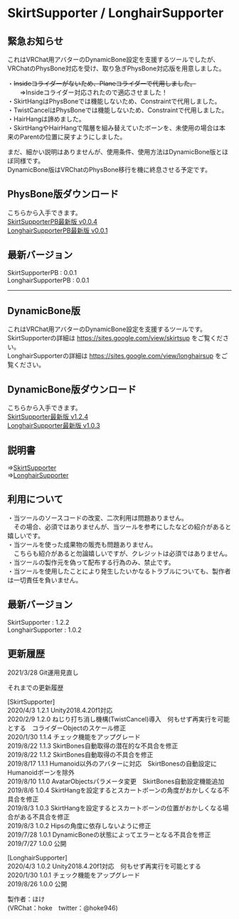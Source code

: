 # SkirtSupporter / LonghairSupporter
## 緊急お知らせ
これはVRChat用アバターのDynamicBone設定を支援するツールでしたが、  
VRChatのPhysBone対応を受け、取り急ぎPhysBone対応版を用意しました。  
  
・~~Insideコライダーがないため、Planeコライダーで代用しました。~~  
　　⇒Insideコライダー対応されたので適応させました！  
・SkirtHangはPhysBoneでは機能しないため、Constraintで代用しました。  
・TwistCancelはPhysBoneでは機能しないため、Constraintで代用しました。  
・HairHangは諦めました。  
・SkirtHangやHairHangで階層を組み替えていたボーンを、未使用の場合は本来のParentの位置に戻すようにしました。  
  
まだ、細かい説明はありませんが、使用条件、使用方法はDynamicBone版とほぼ同様です。  
DynamicBone版はVRChatのPhysBone移行を機に終息させる予定です。

## PhysBone版ダウンロード
こちらから入手できます。  
[SkirtSupporterPB最新版 v0.0.4](https://github.com/hoke946/SkirtSupporter/releases/tag/SSPBv0.0.4_SSv1.2.4)  
[LonghairSupporterPB最新版 v0.0.1](https://github.com/hoke946/SkirtSupporter/releases/tag/SSPBv0.0.1_LSPBv0.0.1) 

## 最新バージョン
SkirtSupporterPB : 0.0.1  
LonghairSupporterPB : 0.0.1  
  
-----

## DynamicBone版
これはVRChat用アバターのDynamicBone設定を支援するツールです。  
SkirtSupporterの詳細は https://sites.google.com/view/skirtsup をご覧ください。  
LonghairSupporterの詳細は https://sites.google.com/view/longhairsup をご覧ください。  

## DynamicBone版ダウンロード
こちらから入手できます。  
[SkirtSupporter最新版 v1.2.4](https://github.com/hoke946/SkirtSupporter/releases/tag/SSPBv0.0.4_SSv1.2.4)  
[LonghairSupporter最新版 v1.0.3](https://github.com/hoke946/SkirtSupporter/releases/tag/SSv1.2.3_LHSv1.0.3) 

## 説明書
⇒[SkirtSupporter](https://sites.google.com/view/skirtsup)  
⇒[LonghairSupporter](https://sites.google.com/view/longhairsup)  

## 利用について
・当ツールのソースコードの改変、二次利用は問題ありません。  
　その場合、必須ではありませんが、当ツールを参考にしたなどの紹介があると嬉しいです。  
・当ツールを使った成果物の販売も問題ありません。  
　こちらも紹介があると勿論嬉しいですが、クレジットは必須ではありません。  
・当ツールの製作元を偽って配布する行為のみ、禁止です。  
・当ツールを使用したことにより発生したいかなるトラブルについても、製作者は一切責任を負いません。  

## 最新バージョン
SkirtSupporter : 1.2.2  
LonghairSupporter : 1.0.2  
  
## 更新履歴
2021/3/28 Git運用見直し  
  
  
それまでの更新履歴  
  
[SkirtSupporter]  
2020/4/3  1.2.1 Unity2018.4.20f1対応  
2020/2/9  1.2.0 ねじり打ち消し機構(TwistCancel)導入　何もせず再実行を可能とする　コライダーObjectのスケール修正  
2020/1/30 1.1.4 チェック機能をアップグレード  
2019/8/22 1.1.3 SkirtBones自動取得の潜在的な不具合を修正  
2019/8/22 1.1.2 SkirtBones自動取得の不具合を修正  
2019/8/17 1.1.1 Humanoid以外のアバターに対応　SkirtBonesの自動設定にHumanoidボーンを除外  
2019/8/10 1.1.0 AvatarObjectsパラメータ変更　SkirtBones自動設定機能追加  
2019/8/6  1.0.4 SkirtHangを設定するとスカートボーンの角度がおかしくなる不具合を修正  
2019/8/3  1.0.3 SkirtHangを設定するとスカートボーンの位置がおかしくなる場合がある不具合を修正  
2019/8/3  1.0.2 Hipsの角度に依存しないように修正  
2019/7/28 1.0.1 DynamicBoneの状態によってエラーとなる不具合を修正  
2019/7/27 1.0.0 公開  
  
[LonghairSupporter]  
2020/4/3  1.0.2 Unity2018.4.20f1対応　何もせず再実行を可能とする  
2020/1/30 1.0.1 チェック機能をアップグレード  
2019/8/26 1.0.0 公開  
  
  
製作者：ほけ  
(VRChat：hoke　twitter：@hoke946)

